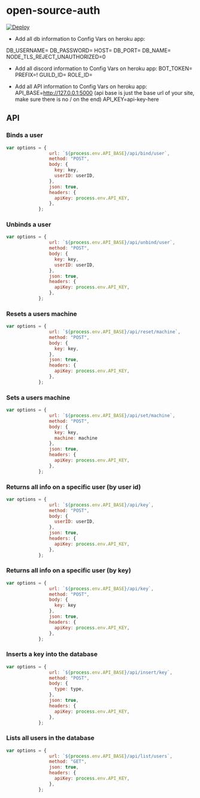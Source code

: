 # open-source-auth

[![Deploy](https://www.herokucdn.com/deploy/button.svg)](https://heroku.com/deploy)


* Add all db information to Config Vars on heroku app:

DB_USERNAME=
DB_PASSWORD=
HOST=
DB_PORT=
DB_NAME=
NODE_TLS_REJECT_UNAUTHORIZED=0

* Add all discord information to Config Vars on heroku app:
BOT_TOKEN=
PREFIX=!
GUILD_ID=
ROLE_ID=

* Add all API information to Config Vars on heroku app:
API_BASE=http://127.0.0.1:5000 (api base is just the base url of your site, make sure there is no / on the end)
API_KEY=api-key-here


## API

### Binds a user
```javascript
var options = {
                url: `${process.env.API_BASE}/api/bind/user`,
                method: "POST",
                body: {
                  key: key,
                  userID: userID,
                },
                json: true,
                headers: {
                  apiKey: process.env.API_KEY,
                },
            };
```

### Unbinds a user
```javascript
var options = {
                url: `${process.env.API_BASE}/api/unbind/user`,
                method: "POST",
                body: {
                  key: key,
                  userID: userID,
                },
                json: true,
                headers: {
                  apiKey: process.env.API_KEY,
                },
            };
```

### Resets a users machine
```javascript
var options = {
                url: `${process.env.API_BASE}/api/reset/machine`,
                method: "POST",
                body: {
                  key: key,
                },
                json: true,
                headers: {
                  apiKey: process.env.API_KEY,
                },
            };
```

### Sets a users machine
```javascript
var options = {
                url: `${process.env.API_BASE}/api/set/machine`,
                method: "POST",
                body: {
                  key: key,
                  machine: machine
                },
                json: true,
                headers: {
                  apiKey: process.env.API_KEY,
                },
            };
```

### Returns all info on a specific user (by user id)
```javascript
var options = {
                url: `${process.env.API_BASE}/api/key`,
                method: "POST",
                body: {
                  userID: userID,
                },
                json: true,
                headers: {
                  apiKey: process.env.API_KEY,
                },
            };
```

### Returns all info on a specific user (by key)
```javascript
var options = {
                url: `${process.env.API_BASE}/api/key`,
                method: "POST",
                body: {
                  key: key
                },
                json: true,
                headers: {
                  apiKey: process.env.API_KEY,
                },
            };
```


### Inserts a key into the database
```javascript
var options = {
                url: `${process.env.API_BASE}/api/insert/key`,
                method: "POST",
                body: {
                  type: type,
                },
                json: true,
                headers: {
                  apiKey: process.env.API_KEY,
                },
            };
```

### Lists all users in the database
```javascript
var options = {
                url: `${process.env.API_BASE}/api/list/users`,
                method: "GET",
                json: true,
                headers: {
                  apiKey: process.env.API_KEY,
                },
            };
```
